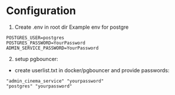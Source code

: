 # Configuration
1.  Create .env in root dir
Example env for postgre
```env
POSTGRES_USER=postgres
POSTGRES_PASSWORD=YourPassword
ADMIN_SERVICE_PASSWORD=YourPassword
```	
2. setup pgbouncer:
* create userlist.txt in docker/pgbouncer and provide passwords: 
```
"admin_cinema_service" "yourpassword"
"postgres" "yourpassword"
```